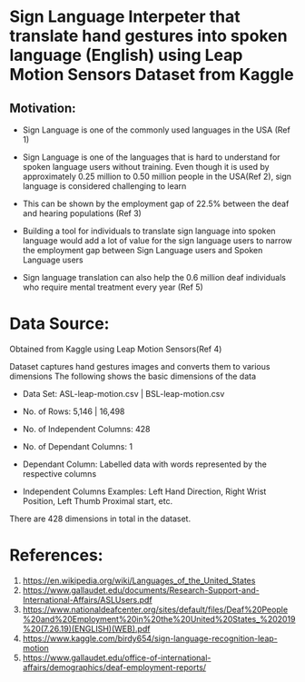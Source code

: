 # Sign Language Interpeter that translate hand gestures into spoken language (English) using Leap Motion Sensors Dataset from Kaggle

## Motivation:
* Sign Language is one of the commonly used languages in the USA (Ref 1)

* Sign Language is one of the languages that is hard to understand for spoken language
users without training. Even though it is used by approximately 0.25 million to 0.50
million people in the USA(Ref 2), sign language is considered challenging to learn

* This can be shown by the employment gap of 22.5% between the deaf and hearing
populations (Ref 3)

* Building a tool for individuals to translate sign language into spoken language would add
a lot of value for the sign language users to narrow the employment gap between Sign
Language users and Spoken Language users

* Sign language translation can also help the 0.6 million deaf individuals who require
mental treatment every year (Ref 5)

# Data Source: 

Obtained from Kaggle using Leap Motion Sensors(Ref 4) 

Dataset captures hand gestures images and converts them to various dimensions
The following shows the basic dimensions of the data

* Data Set: ASL-leap-motion.csv | BSL-leap-motion.csv

* No. of Rows: 5,146 | 16,498

* No. of Independent Columns: 428

* No. of Dependant Columns: 1

* Dependant Column: Labelled data with words represented by the respective columns

* Independent Columns Examples: Left Hand Direction, Right Wrist Position, Left Thumb
Proximal start, etc.

There are 428 dimensions in total in the dataset. 

# References:
1. https://en.wikipedia.org/wiki/Languages_of_the_United_States
2. https://www.gallaudet.edu/documents/Research-Support-and-International-Affairs/ASLUsers.pdf
3. https://www.nationaldeafcenter.org/sites/default/files/Deaf%20People%20and%20Employment%20in%20the%20United%20States_%202019%20(7.26.19)(ENGLISH)(WEB).pdf
4. https://www.kaggle.com/birdy654/sign-language-recognition-leap-motion
5. https://www.gallaudet.edu/office-of-international-affairs/demographics/deaf-employment-reports/

